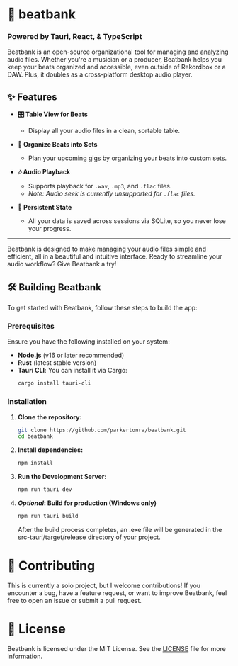 # 🎵 beatbank 
### Powered by Tauri, React, & TypeScript 

Beatbank is an open-source organizational tool for managing and analyzing audio files. Whether you're a musician or a producer, Beatbank helps you keep your beats organized and accessible, even outside of Rekordbox or a DAW. Plus, it doubles as a cross-platform desktop audio player.

## ✨ Features

- **🎛️ Table View for Beats**
  - Display all your audio files in a clean, sortable table.
  
- **📁 Organize Beats into Sets**
  - Plan your upcoming gigs by organizing your beats into custom sets.

- **🎶 Audio Playback**
  - Supports playback for `.wav`, `.mp3`, and `.flac` files.
  - *Note: Audio seek is currently unsupported for `.flac` files.*

- **💾 Persistent State**
  - All your data is saved across sessions via SQLite, so you never lose your progress.

---

Beatbank is designed to make managing your audio files simple and efficient, all in a beautiful and intuitive interface. Ready to streamline your audio workflow? Give Beatbank a try!

## 🛠️ Building Beatbank

To get started with Beatbank, follow these steps to build the app:

### Prerequisites

Ensure you have the following installed on your system:
- **Node.js** (v16 or later recommended)
- **Rust** (latest stable version)
- **Tauri CLI**: You can install it via Cargo:
  ```bash
  cargo install tauri-cli

### Installation

1. **Clone the repository:**
   ```bash
   git clone https://github.com/parkertonra/beatbank.git
   cd beatbank

2. **Install dependencies:**
   ```bash
   npm install
   ```

3. **Run the Development Server:**
   ```bash
   npm run tauri dev
   ```
4. ***Optional*: Build for production (Windows only)**
   ```bash
   npm run tauri build
   ```
   After the build process completes, an .exe file will be generated in the src-tauri/target/release directory of your project.

# 🤝 Contributing
This is currently a solo project, but I welcome contributions! If you encounter a bug, have a feature request, or want to improve Beatbank, feel free to open an issue or submit a pull request.

# 📝 License
Beatbank is licensed under the MIT License. See the [LICENSE](LICENSE) file for more information.